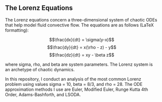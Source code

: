 ## The Lorenz Equations

The Lorenz equations concern a three-dimensional system of chaotic ODEs that help model fluid convective flow. The equations are as follows (LaTeX formatting):

$$\frac{dx}{dt} = \sigma(y-x)$$
$$\frac{dy}{dt} = x(\rho - z) - y$$
$$\frac{dz}{dt} = xy - \beta z$$

where sigma, rho, and beta are system parameters. The Lorenz system is an archetype of chaotic dynamics. 

In this repository, I conduct an analysis of the most common Lorenz problem using values sigma = 10, beta = 8/3, and rho = 28. The ODE approximation methods I use are Euler, Modified Euler, Runge Kutta 4th Order, Adams-Bashforth, and LSODA.